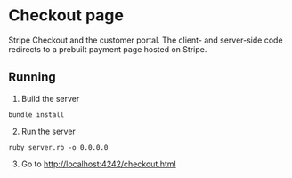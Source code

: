 # Checkout page

Stripe Checkout and the customer portal. The client- and server-side code redirects to a prebuilt payment page hosted on Stripe.

## Running 

1. Build the server

~~~
bundle install
~~~

2. Run the server

~~~
ruby server.rb -o 0.0.0.0
~~~

3. Go to [http://localhost:4242/checkout.html](http://localhost:4242/checkout.html)